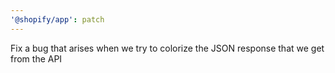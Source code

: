 ```yaml
---
'@shopify/app': patch
---
```


Fix a bug that arises when we try to colorize the JSON response that we get from the API

